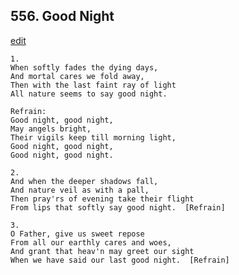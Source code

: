 
## 556.  Good Night
[edit](https://docs.google.com/document/d/1dpl2R6dSh2eGsKgu6tmNq36YNXaB5aZa/edit?mode=html)



    1.
    When softly fades the dying days,
    And mortal cares we fold away,
    Then with the last faint ray of light
    All nature seems to say good night.

    Refrain:
    Good night, good night,
    May angels bright,
    Their vigils keep till morning light,
    Good night, good night,
    Good night, good night.

    2.
    And when the deeper shadows fall,
    And nature veil as with a pall,
    Then pray'rs of evening take their flight
    From lips that softly say good night.  [Refrain]

    3.
    O Father, give us sweet repose
    From all our earthly cares and woes,
    And grant that heav'n may greet our sight
    When we have said our last good night.  [Refrain]
